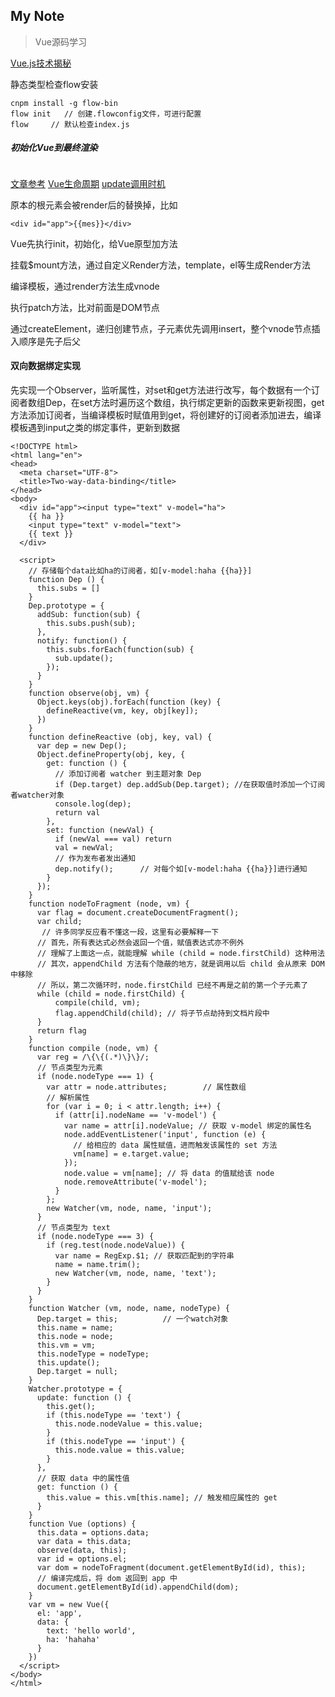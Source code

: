 My Note
-------- 
> Vue源码学习

<a href="https://ustbhuangyi.github.io/vue-analysis/prepare/flow.html#%E4%B8%BA%E4%BB%80%E4%B9%88%E7%94%A8-flow">Vue.js技术揭秘</a>

静态类型检查flow安装

```
cnpm install -g flow-bin 
flow init   // 创建.flowconfig文件，可进行配置
flow     // 默认检查index.js
```

##### 初始化Vue到最终渲染
<img src="https://ustbhuangyi.github.io/vue-analysis/assets/new-vue.png" alt="">

<a href="https://blog.csdn.net/generon/article/details/72482844">文章参考</a>
<a href="https://cn.vuejs.org/v2/guide/instance.html#%E7%94%9F%E5%91%BD%E5%91%A8%E6%9C%9F%E5%9B%BE%E7%A4%BA">Vue生命周期</a>
<a href="https://ustbhuangyi.github.io/vue-analysis/data-driven/update.html#%E6%80%BB%E7%BB%93">update调用时机</a>

原本的根元素会被render后的替换掉，比如
```
<div id="app">{{mes}}</div>
```

Vue先执行init，初始化，给Vue原型加方法

挂载$mount方法，通过自定义Render方法，template，el等生成Render方法

编译模板，通过render方法生成vnode

执行patch方法，比对前面是DOM节点

通过createElement，递归创建节点，子元素优先调用insert，整个vnode节点插入顺序是先子后父


#### 双向数据绑定实现
先实现一个Observer，监听属性，对set和get方法进行改写，每个数据有一个订阅者数组Dep，在set方法时遍历这个数组，执行绑定更新的函数来更新视图，get方法添加订阅者，当编译模板时赋值用到get，将创建好的订阅者添加进去，编译模板遇到input之类的绑定事件，更新到数据
```
<!DOCTYPE html>
<html lang="en">
<head>
  <meta charset="UTF-8">
  <title>Two-way-data-binding</title>
</head>
<body>
  <div id="app"><input type="text" v-model="ha">
    {{ ha }}
    <input type="text" v-model="text">
    {{ text }}
  </div>

  <script>
    // 存储每个data比如ha的订阅者，如[v-model:haha {{ha}}]
    function Dep () {
      this.subs = []
    }
    Dep.prototype = {
      addSub: function(sub) {
        this.subs.push(sub);
      },
      notify: function() {
        this.subs.forEach(function(sub) {
          sub.update();
        });
      }
    }
    function observe(obj, vm) {
      Object.keys(obj).forEach(function (key) {
        defineReactive(vm, key, obj[key]);
      })
    }
    function defineReactive (obj, key, val) {
      var dep = new Dep();
      Object.defineProperty(obj, key, {
        get: function () {
          // 添加订阅者 watcher 到主题对象 Dep
          if (Dep.target) dep.addSub(Dep.target); //在获取值时添加一个订阅者watcher对象
          console.log(dep);
          return val
        },
        set: function (newVal) {
          if (newVal === val) return
          val = newVal;
          // 作为发布者发出通知
          dep.notify();      // 对每个如[v-model:haha {{ha}}]进行通知
        }
      });
    }
    function nodeToFragment (node, vm) {
      var flag = document.createDocumentFragment();
      var child;
       // 许多同学反应看不懂这一段，这里有必要解释一下
      // 首先，所有表达式必然会返回一个值，赋值表达式亦不例外
      // 理解了上面这一点，就能理解 while (child = node.firstChild) 这种用法
      // 其次，appendChild 方法有个隐蔽的地方，就是调用以后 child 会从原来 DOM 中移除
      // 所以，第二次循环时，node.firstChild 已经不再是之前的第一个子元素了
      while (child = node.firstChild) {
          compile(child, vm);
          flag.appendChild(child); // 将子节点劫持到文档片段中
      }
      return flag
    }
    function compile (node, vm) {
      var reg = /\{\{(.*)\}\}/;
      // 节点类型为元素
      if (node.nodeType === 1) {
        var attr = node.attributes;        // 属性数组
        // 解析属性
        for (var i = 0; i < attr.length; i++) {
          if (attr[i].nodeName == 'v-model') {
            var name = attr[i].nodeValue; // 获取 v-model 绑定的属性名
            node.addEventListener('input', function (e) {
              // 给相应的 data 属性赋值，进而触发该属性的 set 方法
              vm[name] = e.target.value;
            });
            node.value = vm[name]; // 将 data 的值赋给该 node
            node.removeAttribute('v-model');
          }
        };
        new Watcher(vm, node, name, 'input');
      }
      // 节点类型为 text
      if (node.nodeType === 3) {
        if (reg.test(node.nodeValue)) {
          var name = RegExp.$1; // 获取匹配到的字符串
          name = name.trim();
          new Watcher(vm, node, name, 'text');
        }
      }
    }
    function Watcher (vm, node, name, nodeType) {
      Dep.target = this;          // 一个watch对象
      this.name = name;
      this.node = node;
      this.vm = vm;
      this.nodeType = nodeType;
      this.update();
      Dep.target = null;
    }
    Watcher.prototype = {
      update: function () {
        this.get();
        if (this.nodeType == 'text') {
          this.node.nodeValue = this.value;
        }
        if (this.nodeType == 'input') {
          this.node.value = this.value;
        }
      },
      // 获取 data 中的属性值
      get: function () {
        this.value = this.vm[this.name]; // 触发相应属性的 get
      }
    }
    function Vue (options) {
      this.data = options.data;
      var data = this.data;
      observe(data, this);
      var id = options.el;
      var dom = nodeToFragment(document.getElementById(id), this);
      // 编译完成后，将 dom 返回到 app 中
      document.getElementById(id).appendChild(dom);
    }
    var vm = new Vue({
      el: 'app',
      data: {
        text: 'hello world',
        ha: 'hahaha'
      }
    })
  </script>
</body>
</html>
```